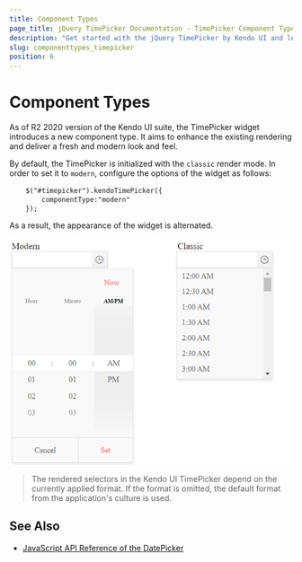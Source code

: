 ```yaml
---
title: Component Types
page_title: jQuery TimePicker Documentation - TimePicker Component Types
description: "Get started with the jQuery TimePicker by Kendo UI and learn how to enable the modern component type."
slug: componenttypes_timepicker
position: 6
---
```


# Component Types

As of R2 2020 version of the Kendo UI suite, the TimePicker widget introduces a new component type. It aims to enhance the existing rendering and deliver a fresh and modern look and feel. 

By default, the TimePicker is initialized with the `classic` render mode. In order to set it to `modern`, configure the options of the widget as follows:

```
    $("#timepicker").kendoTimePicker({
        componentType:"modern"
    });
```

As a result, the appearance of the widget is alternated. 

![Kendo UI for jQuery Comparison between the content types](../../../images/modern-classic-timepicker.png)

> The rendered selectors in the Kendo UI TimePicker depend on the currently applied format. If the format is omitted, the default format from the application's culture is used. 

## See Also

* [JavaScript API Reference of the DatePicker](/api/javascript/ui/timepicker)
